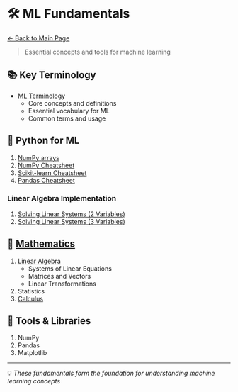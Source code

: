 # 🛠️ ML Fundamentals

[← Back to Main Page](../README.md)

> Essential concepts and tools for machine learning

## 📚 Key Terminology
- [ML Terminology](terminology.md)
  - Core concepts and definitions
  - Essential vocabulary for ML
  - Common terms and usage

## 🐍 Python for ML
1. [NumPy arrays](python/numpy/numpy_arrays.ipynb)
2. [NumPy Cheatsheet](python/numpy/numpy_cheatsheet.md)
3. [Scikit-learn Cheatsheet](python/scikit_learn/scikit_learn_cheatsheet.md)
4. [Pandas Cheatsheet](python/pandas/README.md)

### Linear Algebra Implementation
1. [Solving Linear Systems (2 Variables)](python/numpy/solving_linear_systems_2_variables.ipynb)
2. [Solving Linear Systems (3 Variables)](python/numpy/solving_linear_systems_3_variables.ipynb)

## 📐 [Mathematics](math/README.md)
1. [Linear Algebra](math/linear_algebra/linear_algebra.md)
   - Systems of Linear Equations
   - Matrices and Vectors
   - Linear Transformations
2. Statistics
3. [Calculus](math/calculus/README.md)

## 🔧 Tools & Libraries
1. NumPy
2. Pandas
3. Matplotlib

---
💡 _These fundamentals form the foundation for understanding machine learning concepts_